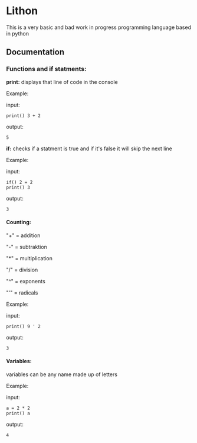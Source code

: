# Lithon
This is a very basic and bad work in progress programming language based in python

## Documentation
### Functions and if statments:

**print:**
displays that line of code in the console

Example:

input:
```
print() 3 + 2
```
output:
```
5
```

**if:**
checks if a statment is true and if it's false it will skip the next line

Example:

input:
```
if() 2 = 2
print() 3
```

output:
```
3
```

#### Counting: 
"+" = addition

"-" = subtraktion

"*" = multiplication

"/" = division

"^" = exponents

"'" = radicals

Example:

input:
```
print() 9 ' 2 
```

output:
```
3
```

#### Variables:
variables can be any name made up of letters

Example:

input:
```
a = 2 * 2
print() a
```

output:
```
4
```
